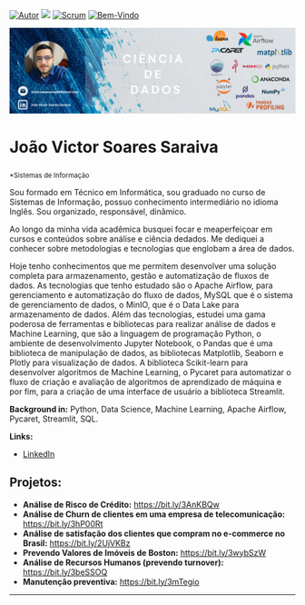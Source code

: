 [![Autor](https://img.shields.io/badge/Autor-joao-red.svg)](https://www.linkedin.com/in/jo%C3%A3o-victor-soares-saraiva-7a51481b4/) [![](https://img.shields.io/badge/python-3.7+-blue.svg)](https://www.python.org/downloads/release/python-365/) [![Scrum](https://img.shields.io/badge/Licença-Scrum-blue.svg)](https://certiprof.com/pages/scrum-foundations-professional-certificate-sfpc-ptbr) [![Bem-Vindo](https://img.shields.io/badge/Contribuição-welcome-brightgreen.svg?style=flat)](https://github.com/Joao-Victor-Soares)

<p align="center">
  <img src="banne.png" >
</p>

# João Victor Soares Saraiva
<sub>*Sistemas de Informação</sub>

Sou formado em Técnico em Informática, sou graduado no curso de Sistemas de Informação, possuo conhecimento intermediário no idioma Inglês. Sou organizado, responsável, dinâmico.

Ao longo da minha vida acadêmica busquei focar e meaperfeiçoar em cursos e conteúdos sobre análise e ciência dedados. Me dediquei a conhecer sobre metodologias e
tecnologias que englobam a área de dados.

Hoje tenho conhecimentos que me permitem desenvolver uma solução completa para armazenamento, gestão e automatização de fluxos de dados. As tecnologias que tenho
estudado são o Apache Airflow, para gerenciamento e automatização do fluxo de dados, MySQL que é o sistema de gerenciamento de dados, o MinIO, que é o Data Lake para
armazenamento de dados. Além das tecnologias, estudei uma gama poderosa de ferramentas e bibliotecas para realizar análise de dados e Machine Learning, que são a
linguagem de programação Python, o ambiente de desenvolvimento Jupyter Notebook, o Pandas que é uma biblioteca de manipulação de dados, as bibliotecas Matplotlib, Seaborn e Plotly para visualização de dados. A biblioteca Scikit-learn para desenvolver algoritmos de Machine Learning, o Pycaret para automatizar o fluxo de
criação e avaliação de algoritmos de aprendizado de máquina e por fim, para a criação de uma interface de usuário a biblioteca Streamlit.

**Background in:** Python, Data Science, Machine Learning, Apache Airflow, Pycaret, Streamlit, SQL.

**Links:**
* [LinkedIn](https://www.linkedin.com/in/jo%C3%A3o-victor-soares-saraiva-7a51481b4/)


## Projetos:

* **Análise de Risco de Crédito:** https://bit.ly/3AnKBQw
* **Análise de Churn de clientes em uma empresa de telecomunicação:** https://bit.ly/3hP00Rt
* **Análise de satisfação dos clientes que compram no e-commerce no Brasil:** https://bit.ly/2UjVKBz
* **Prevendo Valores de Imóveis de Boston:** https://bit.ly/3wybSzW
* **Análise de Recursos Humanos (prevendo turnover):** https://bit.ly/3beSSOQ
* **Manutenção preventiva:** https://bit.ly/3mTegio
---





